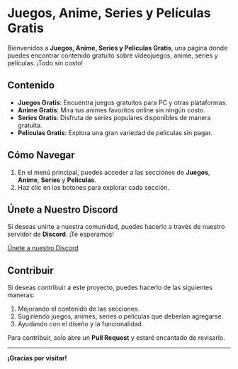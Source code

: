 # Juegos, Anime, Series y Películas Gratis

Bienvenidos a **Juegos, Anime, Series y Películas Gratis**, una página donde puedes encontrar contenido gratuito sobre videojuegos, anime, series y películas. ¡Todo sin costo!

## Contenido

- **Juegos Gratis**: Encuentra juegos gratuitos para PC y otras plataformas.
- **Anime Gratis**: Mira tus animes favoritos online sin ningún costo.
- **Series Gratis**: Disfruta de series populares disponibles de manera gratuita.
- **Películas Gratis**: Explora una gran variedad de películas sin pagar.

## Cómo Navegar

1. En el menú principal, puedes acceder a las secciones de **Juegos**, **Anime**, **Series** y **Películas**.
2. Haz clic en los botones para explorar cada sección.

## Únete a Nuestro Discord

Si deseas unirte a nuestra comunidad, puedes hacerlo a través de nuestro servidor de **Discord**. ¡Te esperamos!

[Únete a nuestro Discord](https://discord.gg/TuEnlaceDeDiscord)

## Contribuir

Si deseas contribuir a este proyecto, puedes hacerlo de las siguientes maneras:
1. Mejorando el contenido de las secciones.
2. Sugiriendo juegos, animes, series o películas que deberían agregarse.
3. Ayudando con el diseño y la funcionalidad.

Para contribuir, solo abre un **Pull Request** y estaré encantado de revisarlo.

---

**¡Gracias por visitar!**
